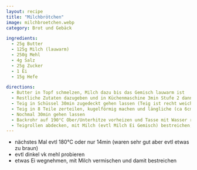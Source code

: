 ```yaml
---
layout: recipe
title: "Milchbrötchen"
image: milchbroetchen.webp
category: Brot und Gebäck

ingredients:
  - 25g Butter
  - 125g Milch (lauwarm)
  - 250g Mehl
  - 4g Salz
  - 25g Zucker
  - 1 Ei
  - 15g Hefe

directions:
  - Butter in Topf schmelzen, Milch dazu bis das Gemisch lauwarm ist
  - Restliche Zutaten dazugeben und in Küchenmaschine 3min Stufe 2 dann 5min Stufe 3 kneten
  - Teig in Schüssel 30min zugedeckt gehen lassen (Teig ist recht weich und wird erst nach Rastzeit formbar, ähnlich wie bei Burger)
  - Teig in 8 Teile zerteilen, kugelförmig machen und längliche (ca 6cm) ausrollen
  - Nochmal 30min gehen lassen
  - Backrohr auf 190°C Ober/Unterhitze vorheizen und Tasse mit Wasser reinstellen
  - Teigrollen abdecken, mit Milch (evtl Milch Ei Gemisch) bestreichen, jedes Brötchen 2x quer einschneiden und in vorgeheiztem Backrohr 15min lang backen
---
```


- nächstes Mal evtl 180°C oder nur 14min (waren sehr gut aber evtl etwas zu braun)
- evtl dinkel vk mehl probieren
- etwas Ei wegnehmen, mit Milch vermischen und damit bestreichen